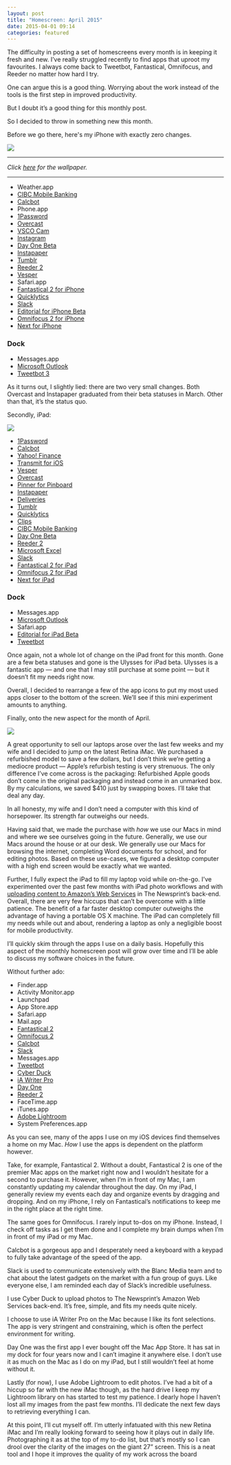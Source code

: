 ```yaml
---
layout: post
title: "Homescreen: April 2015"
date: 2015-04-01 09:14
categories: featured
---
```


The difficulty in posting a set of homescreens every month is in keeping it fresh and new. I’ve really struggled recently to find apps that uproot my favourites. I always come back to Tweetbot, Fantastical, Omnifocus, and Reeder no matter how hard I try. 

One can argue this is a good thing. Worrying about the work instead of the tools is the first step in improved productivity. 

But I doubt it’s a good thing for this monthly post.

So I decided to throw in something new this month.

Before we go there, here's my iPhone with exactly zero changes.

![](http://thenewsprint.s3.amazonaws.com/media/2015/04/April%20iPhone%20Homescreen.png)

---

*Click [here](http://thenewsprint.s3.amazonaws.com/media/2015/04/April%20Homescreen%20Wallpaper.png) for the wallpaper.*

---

* Weather.app
* [CIBC Mobile Banking](https://itunes.apple.com/ca/app/cibc-mobile-banking/id351448953?mt=8&uo=4&at=1l3v5At)
* [Calcbot](https://itunes.apple.com/ca/app/calcbot-intelligent-calculator/id376694347?mt=8&uo=4&at=1l3v5At)
* Phone.app
* [1Password](https://itunes.apple.com/ca/app/1password-password-manager/id568903335?mt=8&uo=4&at=1l3v5At)
* [Overcast](https://itunes.apple.com/ca/app/overcast-podcast-player/id888422857?mt=8&uo=4&at=1l3v5At)
* [VSCO Cam](https://itunes.apple.com/ca/app/vsco-cam/id588013838?mt=8&uo=4&at=1l3v5At)
* [Instagram](https://itunes.apple.com/ca/app/instagram/id389801252?mt=8&uo=4&at=1l3v5At)
* [Day One Beta](https://itunes.apple.com/ca/app/day-one-journal-diary/id421706526?mt=8&uo=4&at=1l3v5At)
* [Instapaper](https://itunes.apple.com/ca/app/instapaper/id288545208?mt=8&uo=4&at=1l3v5At)
* [Tumblr](https://itunes.apple.com/ca/app/tumblr/id305343404?mt=8&uo=4&at=1l3v5At)
* [Reeder 2](https://itunes.apple.com/ca/app/reeder-2/id697846300?mt=8&uo=4&at=1l3v5At)
* [Vesper](https://itunes.apple.com/ca/app/vesper/id655895325?mt=8&uo=4&at=1l3v5At)
* Safari.app
* [Fantastical 2 for iPhone](https://itunes.apple.com/ca/app/fantastical-2-for-iphone-calendar/id718043190?mt=8&uo=4&at=1l3v5At)
* [Quicklytics](https://itunes.apple.com/ca/app/quicklytics-google-analytics/id354890919?mt=8&uo=4&at=1l3v5At)
* [Slack](https://itunes.apple.com/ca/app/slack-team-communication/id618783545?mt=8&uo=4&at=1l3v5At)
* [Editorial for iPhone Beta](https://itunes.apple.com/ca/app/editorial/id673907758?mt=8&uo=4&at=1l3v5At)
* [Omnifocus 2 for iPhone](https://itunes.apple.com/ca/app/omnifocus-2-for-iphone/id690305341?mt=8&uo=4&at=1l3v5At)
* [Next for iPhone](https://itunes.apple.com/ca/app/next-for-iphone-track-your/id596366290?mt=8&uo=4&at=1l3v5At)

### Dock
* Messages.app
* [Microsoft Outlook](https://itunes.apple.com/ca/app/microsoft-outlook/id951937596?mt=8&uo=4&at=1l3v5At)
* [Tweetbot 3](https://itunes.apple.com/ca/app/tweetbot-3-for-twitter-iphone/id722294701?mt=8&uo=4&at=1l3v5At)

As it turns out, I slightly lied: there are two very small changes. Both Overcast and Instapaper graduated from their beta statuses in March. Other than that, it’s the status quo.

Secondly, iPad:

*![](http://thenewsprint.s3.amazonaws.com/media/2015/04/April%20iPad%20Homescreen.png)*

* [1Password](https://itunes.apple.com/ca/app/1password-password-manager/id568903335?mt=8&uo=4&at=1l3v5At)
* [Calcbot](https://itunes.apple.com/ca/app/calcbot-intelligent-calculator/id376694347?mt=8&uo=4&at=1l3v5At)
* [Yahoo! Finance](https://itunes.apple.com/ca/app/yahoo-finance/id328412701?mt=8&uo=4&at=1l3v5At)
* [Transmit for iOS](https://itunes.apple.com/ca/app/transmit-for-ios/id917432930?mt=8&uo=4&at=1l3v5At)
* [Vesper](https://itunes.apple.com/ca/app/vesper/id655895325?mt=8&uo=4&at=1l3v5At)
* [Overcast](https://itunes.apple.com/ca/app/overcast-podcast-player/id888422857?mt=8&uo=4&at=1l3v5At)
* [Pinner for Pinboard](https://itunes.apple.com/ca/app/pinner-for-pinboard/id591613202?mt=8&uo=4&at=1l3v5At)
* [Instapaper](https://itunes.apple.com/ca/app/instapaper/id288545208?mt=8&uo=4&at=1l3v5At)
* [Deliveries](https://itunes.apple.com/ca/app/deliveries-a-package-tracker/id290986013?mt=8&uo=4&at=1l3v5At)
* [Tumblr](https://itunes.apple.com/ca/app/tumblr/id305343404?mt=8&uo=4&at=1l3v5At)
* [Quicklytics](https://itunes.apple.com/ca/app/quicklytics-google-analytics/id354890919?mt=8&uo=4&at=1l3v5At)
* [Clips](https://itunes.apple.com/ca/app/clips-copy-paste-anywhere/id917638056?mt=8&uo=4&at=1l3v5At)
* [CIBC Mobile Banking](https://itunes.apple.com/ca/app/cibc-mobile-banking/id351448953?mt=8&uo=4&at=1l3v5At)
* [Day One Beta](https://itunes.apple.com/ca/app/day-one-journal-diary/id421706526?mt=8&uo=4&at=1l3v5At)
* [Reeder 2](https://itunes.apple.com/ca/app/reeder-2/id697846300?mt=8&uo=4&at=1l3v5At)
* [Microsoft Excel](https://itunes.apple.com/ca/app/microsoft-excel/id586683407?mt=8&uo=4&at=1l3v5At)
* [Slack](https://itunes.apple.com/ca/app/slack-team-communication/id618783545?mt=8&uo=4&at=1l3v5At)
* [Fantastical 2 for iPad](https://itunes.apple.com/ca/app/fantastical-2-for-ipad-calendar/id830708155?mt=8&uo=4&at=1l3v5At)
* [Omnifocus 2 for iPad](https://itunes.apple.com/ca/app/omnifocus-2-for-ipad/id904071710?mt=8&uo=4&at=1l3v5At)
* [Next for iPad](https://itunes.apple.com/ca/app/next-for-ipad-track-your-expenses/id833413936?mt=8&uo=4&at=1l3v5At)

### Dock
* Messages.app
* [Microsoft Outlook](https://itunes.apple.com/ca/app/microsoft-outlook/id951937596?mt=8&uo=4&at=1l3v5At)
* Safari.app
* [Editorial for iPad Beta](https://itunes.apple.com/ca/app/editorial/id673907758?mt=8&uo=4&at=1l3v5At)
* [Tweetbot](https://itunes.apple.com/ca/app/tweetbot-for-twitter-ipad/id498801050?mt=8&uo=4&at=1l3v5At)

Once again, not a whole lot of change on the iPad front for this month. Gone are a few beta statuses and gone is the Ulysses for iPad beta. Ulysses is a fantastic app — and one that I may still purchase at some point — but it doesn’t fit my needs right now.

Overall, I decided to rearrange a few of the app icons to put my most used apps closer to the bottom of the screen. We’ll see if this mini experiment amounts to anything.

Finally, onto the new aspect for the month of April.

*![](http://thenewsprint.s3.amazonaws.com/media/2015/04/April%20Mac%20Homescreen.png)*

A great opportunity to sell our laptops arose over the last few weeks and my wife and I decided to jump on the latest Retina iMac. We purchased a refurbished model to save a few dollars, but I don’t think we’re getting a mediocre product — Apple’s refurbish testing is very strenuous. The only difference I’ve come across is the packaging: Refurbished Apple goods don’t come in the original packaging and instead come in an unmarked box. By my calculations, we saved $410 just by swapping boxes. I’ll take that deal any day.

In all honesty, my wife and I don’t need a computer with this kind of horsepower. Its strength far outweighs our needs. 

Having said that, we made the purchase with *how* we use our Macs in mind and where we see ourselves going in the future. Generally, we use our Macs around the house or at our desk. We generally use our Macs for browsing the internet, completing Word documents for school, and for editing photos. Based on these use-cases, we figured a desktop computer with a high end screen would be exactly what we wanted.

Further, I fully expect the iPad to fill my laptop void while on-the-go. I’ve experimented over the past few months with iPad photo workflows and with [uploading content to Amazon’s Web Services](http://thenewsprint.co/2015/01/29/an-ipadonly-workflow-for-creating-jekyll-posts/) in The Newsprint’s back-end. Overall, there are very few hiccups that can’t be overcome with a little patience. The benefit of a far faster desktop computer outweighs the advantage of having a portable OS X machine. The iPad can completely fill my needs while out and about, rendering a laptop as only a negligible boost for mobile productivity.

I’ll quickly skim through the apps I use on a daily basis. Hopefully this aspect of the monthly homescreen post will grow over time and I’ll be able to discuss my software choices in the future.

Without further ado:

* Finder.app
* Activity Monitor.app
* Launchpad
* App Store.app
* Safari.app
* Mail.app
* [Fantastical 2](https://itunes.apple.com/ca/app/fantastical-2-calendar-reminders/id975937182?mt=12&uo=4&at=1l3v5At)
* [Omnifocus 2](https://itunes.apple.com/ca/app/omnifocus-2/id867299399?mt=12&uo=4&at=1l3v5At)
* [Calcbot](https://itunes.apple.com/ca/app/calcbot-intelligent-calculator/id931657367?mt=12&uo=4&at=1l3v5At)
* [Slack](https://itunes.apple.com/ca/app/slack/id803453959?mt=12&uo=4&at=1l3v5At)
* Messages.app
* [Tweetbot](https://itunes.apple.com/ca/app/tweetbot-for-twitter/id557168941?mt=12&uo=4&at=1l3v5At)
* [Cyber Duck](https://cyberduck.io)
* [iA Writer Pro](https://itunes.apple.com/ca/app/ia-writer-pro/id775737590?mt=12&uo=4&at=1l3v5At)
* [Day One](https://itunes.apple.com/ca/app/day-one/id422304217?mt=12&uo=4&at=1l3v5At)
* [Reeder 2](https://itunes.apple.com/ca/app/reeder-2/id880001334?mt=12&uo=4&at=1l3v5At)
* FaceTime.app
* iTunes.app
* [Adobe Lightroom](http://www.adobe.com/creativecloud/photography.html?sdid=KKTJE&skwcid=AL!3085!3!66757099698!e!!g!!adobe%20lightroom&ef_id=VRtvGgAABLdznYGT:20150401040754:s)
* System Preferences.app

As you can see, many of the apps I use on my iOS devices find themselves a home on my Mac. *How* I use the apps is dependent on the platform however.

Take, for example, Fantastical 2. Without a doubt, Fantastical 2 is one of the premier Mac apps on the market right now and I wouldn’t hesitate for a second to purchase it. However, when I’m in front of my Mac, I am constantly updating my calendar throughout the day. On my iPad, I generally review my events each day and organize events by dragging and dropping. And on my iPhone, I rely on Fantastical’s notifications to keep me in the right place at the right time.

The same goes for Omnifocus. I rarely input to-dos on my iPhone. Instead, I check off tasks as I get them done and I complete my brain dumps when I’m in front of my iPad or my Mac.

Calcbot is a gorgeous app and I desperately need a keyboard with a keypad to fully take advantage of the speed of the app.

Slack is used to communicate extensively with the Blanc Media team and to chat about the latest gadgets on the market with a fun group of guys. Like everyone else, I am reminded each day of Slack’s incredible usefulness.

I use Cyber Duck to upload photos to The Newsprint’s Amazon Web Services back-end. It’s free, simple, and fits my needs quite nicely.

I choose to use iA Writer Pro on the Mac because I like its font selections. The app is very stringent and constraining, which is often the perfect environment for writing.

Day One was the first app I ever bought off the Mac App Store. It has sat in my dock for four years now and I can’t imagine it anywhere else. I don’t use it as much on the Mac as I do on my iPad, but I still wouldn’t feel at home without it.

Lastly (for now), I use Adobe Lightroom to edit photos. I’ve had a bit of a hiccup so far with the new iMac though, as the hard drive I keep my Lightroom library on has started to test my patience. I dearly hope I haven’t lost all my images from the past few months. I’ll dedicate the next few days to retrieving everything I can.

At this point, I’ll cut myself off. I’m utterly infatuated with this new Retina iMac and I’m really looking forward to seeing how it plays out in daily life. Photographing it as at the top of my to-do list, but that’s mostly so I can drool over the clarity of the images on the giant 27” screen. This is a neat tool and I hope it improves the quality of my work across the board